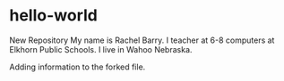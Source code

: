 # hello-world
New Repository
My name is Rachel Barry.
I teacher at 6-8 computers at Elkhorn Public Schools.
I live in Wahoo Nebraska.

Adding information to the forked file.

